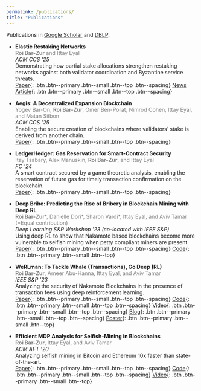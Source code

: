 ```yaml
---
permalink: /publications/
title: "Publications"
---
```


Publications in [Google Scholar](https://scholar.google.com/citations?user=9AshC4gAAAAJ) and [DBLP](https://dblp.org/pid/270/0147.html).

- **Elastic Restaking Networks**\
  <span style="color:gray">**Roi Bar-Zur** and Ittay Eyal</span>\
  *ACM CCS '25*\
  Demonstrating how partial stake allocations strengthen restaking networks against both validator coordination and Byzantine service threats.\
  [Paper](https://arxiv.org/abs/2503.00170){: .btn .btn--primary .btn--small .btn--top .btn--spacing}
  [News Article](https://www.dlnews.com/articles/defi/researchers-propose-new-restaking-method-to-boost-sector/){: .btn .btn--primary .btn--small .btn--top .btn--spacing}

- **Aegis: A Decentralized Expansion Blockchain**\
  <span style="color:gray">Yogev Bar-On, **Roi Bar-Zur**, Omer Ben-Porat, Nimrod Cohen, Ittay Eyal, and Matan Sitbon</span>\
  *ACM CCS '25*\
  Enabling the secure creation of blockchains where validators’ stake is derived from another chain.\
  [Paper](https://arxiv.org/abs/2406.05904){: .btn .btn--primary .btn--small .btn--top .btn--spacing}

- **LedgerHedger: Gas Reservation for Smart-Contract Security**\
  <span style="color:gray">Itay Tsabary, Alex Manuskin, **Roi Bar-Zur**, and Ittay Eyal</span>\
  *FC '24*\
  A smart contract secured by a game theoretic analysis, enabling the reservation of future gas for timely transaction confirmation on the blockchain.\
  [Paper](https://eprint.iacr.org/2022/056){: .btn .btn--primary .btn--small .btn--top .btn--spacing}
- **Deep Bribe: Predicting the Rise of Bribery in Blockchain Mining with Deep RL**\
  <span style="color:gray">**Roi Bar-Zur**\*, Danielle Dori\*, Sharon Vardi\*, Ittay Eyal, and Aviv Tamar (\*Equal contribution)</span>\
  *Deep Learning S&P Workshop '23 (co-located with IEEE S&P)*\
  Using deep RL to show that Nakamoto based blockchains become more vulnerable to selfish mining when petty compliant miners are present.\
  [Paper](https://eprint.iacr.org/2023/472){: .btn .btn--primary .btn--small .btn--top .btn--spacing}
  [Code](https://github.com/roibarzur/pto-selfish-mining){: .btn .btn--primary .btn--small .btn--top}
- **WeRLman: To Tackle Whale (Transactions), Go Deep (RL)**\
  <span style="color:gray">**Roi Bar-Zur**, Ameer Abu-Hanna, Ittay Eyal, and Aviv Tamar</span>\
  *IEEE S&P '23*\
  Analyzing the security of Nakamoto Blockchains in the presence of transaction fees
using deep reinforcement learning.\
  [Paper](https://eprint.iacr.org/2022/175){: .btn .btn--primary .btn--small .btn--top .btn--spacing}
  [Code](https://github.com/roibarzur/pto-selfish-mining){: .btn .btn--primary .btn--small .btn--top .btn--spacing}
  [Video](https://www.youtube.com/watch?v=M_qJFemp8CA){: .btn .btn--primary .btn--small .btn--top .btn--spacing}
  [Blog](https://medium.com/@rbrz39/werlman-to-tackle-whale-transactions-go-deep-rl-7f5de2de39d1){: .btn .btn--primary .btn--small .btn--top .btn--spacing}
  [Poster](/assets/pdfs/werlman-systor-poster-2022.pdf){: .btn .btn--primary .btn--small .btn--top}
- **Efficient MDP Analysis for Selfish-Mining in Blockchains**\
  <span style="color:gray">**Roi Bar-Zur**, Ittay Eyal, and Aviv Tamar</span>\
  *ACM AFT '20*\
  Analyzing selfish mining in Bitcoin and Ethereum 10x faster than state-of-the-art.\
  [Paper](https://dl.acm.org/doi/abs/10.1145/3419614.3423264){: .btn .btn--primary .btn--small .btn--top .btn--spacing}
  [Code](https://github.com/roibarzur/pto-selfish-mining){: .btn .btn--primary .btn--small .btn--top .btn--spacing}
  [Video](https://www.youtube.com/watch?v=P8ESkfCHXZ4){: .btn .btn--primary .btn--small .btn--top}
